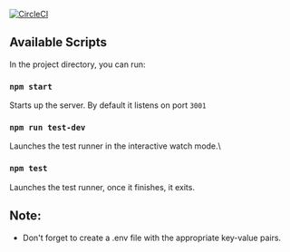 [![CircleCI](https://circleci.com/gh/cyps1000/smart-brain-api-ts/tree/main.svg?style=shield)](https://circleci.com/gh/cyps1000/smart-brain-api-ts/?branch=main)

## Available Scripts

In the project directory, you can run:

### `npm start`

Starts up the server. By default it listens on port `3001`

### `npm run test-dev`

Launches the test runner in the interactive watch mode.\

### `npm test`

Launches the test runner, once it finishes, it exits.

## Note:

- Don't forget to create a .env file with the appropriate key-value pairs.
